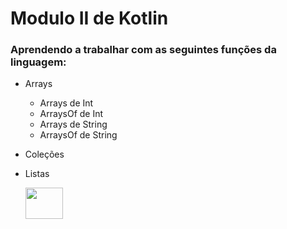 # Modulo II de Kotlin

### Aprendendo a trabalhar com as seguintes funções da linguagem:
* Arrays
  * Arrays de Int
  * ArraysOf de Int
  * Arrays de String
  * ArraysOf de String

* Coleções
* Listas

    <img align='left' height='50' width='60' src="https://cdn.jsdelivr.net/gh/devicons/devicon/icons/kotlin/kotlin-original.svg" />

